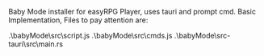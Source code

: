 Baby Mode installer for easyRPG Player, uses tauri and prompt cmd.
Basic Implementation, Files to pay attention are:

.\babyMode\src\script.js
.\babyMode\src\cmds.js
.\babyMode\src-tauri\src\main.rs

